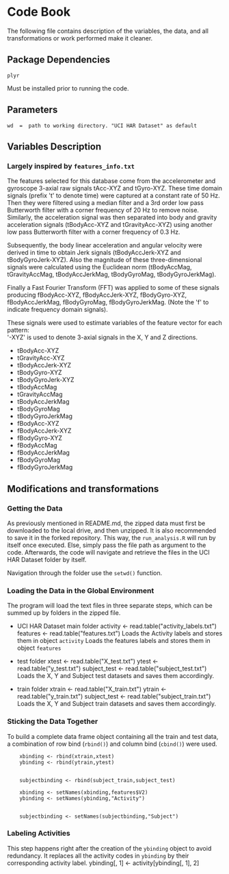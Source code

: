 #   Code Book
The following file contains description of the variables, the data, and all transformations or work performed make it cleaner.


##  Package Dependencies
    plyr
Must be installed prior to running the code.

##  Parameters

    wd  =  path to working directory. "UCI HAR Dataset" as default

##  Variables Description
### Largely inspired by `features_info.txt`

The features selected for this database come from the accelerometer and gyroscope 3-axial raw signals tAcc-XYZ and tGyro-XYZ. These time domain signals (prefix 't' to denote time) were captured at a constant rate of 50 Hz. Then they were filtered using a median filter and a 3rd order low pass Butterworth filter with a corner frequency of 20 Hz to remove noise. Similarly, the acceleration signal was then separated into body and gravity acceleration signals (tBodyAcc-XYZ and tGravityAcc-XYZ) using another low pass Butterworth filter with a corner frequency of 0.3 Hz. 

Subsequently, the body linear acceleration and angular velocity were derived in time to obtain Jerk signals (tBodyAccJerk-XYZ and tBodyGyroJerk-XYZ). Also the magnitude of these three-dimensional signals were calculated using the Euclidean norm (tBodyAccMag, tGravityAccMag, tBodyAccJerkMag, tBodyGyroMag, tBodyGyroJerkMag). 

Finally a Fast Fourier Transform (FFT) was applied to some of these signals producing fBodyAcc-XYZ, fBodyAccJerk-XYZ, fBodyGyro-XYZ, fBodyAccJerkMag, fBodyGyroMag, fBodyGyroJerkMag. (Note the 'f' to indicate frequency domain signals). 

These signals were used to estimate variables of the feature vector for each pattern:  
'-XYZ' is used to denote 3-axial signals in the X, Y and Z directions.

* tBodyAcc-XYZ
* tGravityAcc-XYZ
* tBodyAccJerk-XYZ
* tBodyGyro-XYZ
* tBodyGyroJerk-XYZ
* tBodyAccMag
* tGravityAccMag
* tBodyAccJerkMag
* tBodyGyroMag
* tBodyGyroJerkMag
* fBodyAcc-XYZ
* fBodyAccJerk-XYZ
* fBodyGyro-XYZ
* fBodyAccMag
* fBodyAccJerkMag
* fBodyGyroMag
* fBodyGyroJerkMag


##  Modifications and transformations

### Getting the Data

As previously mentioned in README.md, the zipped data must first be downloaded to the local drive, and then unzipped. It is also recommended to save it in the forked repository.
This way, the `run_analysis.R` will run by itself once executed. Else, simply pass the file path as argument to the code.
Afterwards, the code will navigate and retrieve the files in the UCI HAR Dataset folder by itself.

Navigation through the folder use the `setwd()` function.

### Loading the Data in the Global Environment

The program will load the text files in three separate steps, which can be summed up by folders in the zipped file.

* UCI HAR Dataset main folder
        activity <- read.table("activity_labels.txt")
        features <- read.table("features.txt")
    Loads the Activity labels and stores them in object `activity`
    Loads the features labels and stores them in object `features`

* test folder
        xtest <- read.table("X_test.txt")
        ytest <- read.table("y_test.txt")
        subject_test <- read.table("subject_test.txt")
    Loads the X, Y and Subject test datasets and saves them accordingly.

* train folder
        xtrain <- read.table("X_train.txt")
        ytrain <- read.table("y_train.txt")
        subject_test <- read.table("subject_train.txt")
    Loads the X, Y and Subject train datasets and saves them accordingly.

### Sticking the Data Together
To build a complete data frame object containing all the train and test data, a combination of row bind (`rbind()`) and column bind (`cbind()`) were used.

        xbinding <- rbind(xtrain,xtest)
        ybinding <- rbind(ytrain,ytest)
        

        subjectbinding <- rbind(subject_train,subject_test)
        
        xbinding <- setNames(xbinding,features$V2)
        ybinding <- setNames(ybinding,"Activity")


        subjectbinding <- setNames(subjectbinding,"Subject")


### Labeling Activities

This step happens right after the creation of the `ybinding` object to avoid redundancy. It replaces all the activity codes in `ybinding` by their corresponding activity label.
        ybinding[, 1] <- activity[ybinding[, 1], 2]